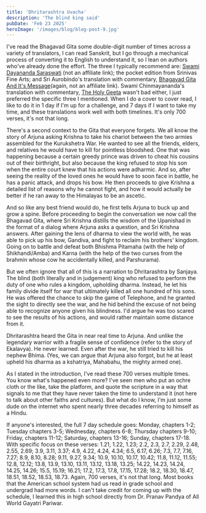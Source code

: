```yaml
---
title: 'Dhritarashtra Uvacha'
description: 'The blind king said'
pubDate: 'Feb 23 2025'
heroImage: '/images/blog/blog-post-9.jpg'
---
```


I've read the Bhagavad Gita some double-digit number of times across a variety of translators, I can read Sanskrit, but I go through a mechanical process of converting it to English to understand it, so I lean on authors who've already done the effort. The three I typically recommend are: [Swami Dayananda Saraswati](https://avrpt.com/sanskrit-bhagavadgita.htm) (not an affiliate link); the pocket edition from Srinivas Fine Arts; and Sri Aurobindo's translation with commentary, [Bhagavad Gita And It's Message](https://www.amazon.com/Bhagavad-Gita-Its-Message-Aurobindo/dp/0941524787/)(again, not an affiliate link). Swami Chinmayananda's translation with commentary, [The Holy Geeta](https://eshop.chinmayamission.com/product/the-holy-geeta-1) wasn't bad either, I just preferred the specific three I mentioned. When I do a cover to cover read, I like to do it in 1 day if I'm up for a challenge, and 7 days if I want to take my time, and these translations work well with both timelines. It's only 700 verses, it's not that long.

There's a second context to the Gita that everyone forgets. We all know the story of Arjuna asking Krishna to take his chariot between the two armies assembled for the Kurukshetra War. He wanted to see all the friends, elders, and relatives he would have to kill for pointless bloodshed. One that was happening because a certain greedy prince was driven to cheat his cousins out of their birthright, but also because the king refused to stop his son when the entire court knew that his actions were adharmic. And so, after seeing the reality of the loved ones he would have to soon face in battle, he has a panic attack, and drops his bow. He then proceeds to give Krishna a detailed list of reasons why he cannot fight, and how it would actually be better if he ran away to the Himalayas to be an ascetic.

And so like any best friend would do, he first tells Arjuna to buck up and grow a spine. Before proceeding to begin the conversation we now call the Bhagavad Gita, where Sri Krishna distills the wisdom of the Upanishad in the format of a dialog where Arjuna asks a question, and Sri Krishna answers. After gaining the lens of dharma to view the world with, he was able to pick up his bow, Gandiva, and fight to reclaim his brothers' kingdom. Going on to battle and defeat both Bhishma Pitamaha (with the help of Shikhandi/Amba) and Karna (with the help of the two curses from the brahmin whose cow he accidentally killed, and Parshurama).

But we often ignore that all of this is a narration to Dhritarashtra by Sanjaya. The blind (both literally and in judgement) king who refused to perform the duty of one who rules a kingdom, upholding dharma. Instead, he let his family divide itself for war that ultimately killed all one hundred of his sons. He was offered the chance to skip the game of Telephone, and he granted the sight to directly see the war, and he hid behind the excuse of not being able to recognize anyone given his blindness. I'd argue he was too scared to see the results of his actions, and would rather maintain some distance from it.

Dhritarashtra heard the Gita in near real time to Arjuna. And unlike the legendary warrior with a fragile sense of confidence (refer to the story of Ekalavya). He never learned. Even after the war, he still tried to kill his nephew Bhima. (Yes, we can argue that Arjuna also forgot, but he at least upheld his dharma as a kshatriya, Mahabahu, the mighty armed one).

As I stated in the introduction, I've read these 700 verses multiple times. You know what's happened even more? I've seen men who put an ochre cloth or the like, take the platform, and quote the scripture in a way that signals to me that they have never taken the time to understand it (not here to talk about other faiths and cultures). But what do I know, I'm just some dude on the internet who spent nearly three decades referring to himself as a Hindu.

If anyone's interested, the full 7 day schedule goes: Monday, chapters 1-2; Tuesday chapters 3-5; Wednesday, chapters 6-8; Thursday chapters 9-10; Friday, chapters 11-12; Saturday, chapters 13-16; Sunday, chapters 17-18. With specific focus on these verses: 1.21, 1.22, 1.23; 2.2, 2.3, 2.7, 2.29, 2.48, 2.55, 2.69; 3.9, 3.11, 3.37; 4.9, 4.22, 4.24, 4.34; 6.5, 6.17, 6.26; 7.3, 7.7, 7.16, 7.27; 8.9, 8.10, 8.28; 9.11, 9.27, 9.34; 10.9, 10.10, 10.17, 10.42; 11.8, 11.12, 11.55; 12.8, 12.12; 13.8, 13.9, 13.10, 13.11, 13.12, 13.18, 13.25; 14.22, 14.23, 14.24, 14.25, 14.26; 15.5, 15.19; 16.21; 17.2, 17.3, 17.8, 17.15, 17.28; 18.2, 18.30, 18.47, 18.51, 18.52, 18.53, 18.73. Again, 700 verses, it's not that long. Most books that the American school system had us read in grade school and undergrad had more words. I can't take credit for coming up with the schedule, I learned this in high school directly from Dr. Pranav Pandya of All World Gayatri Pariwar.